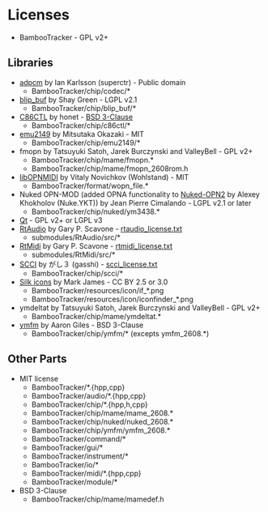 # Licenses

- BambooTracker - GPL v2+

## Libraries

- [adpcm](https://github.com/superctr/adpcm) by Ian Karlsson (superctr) - Public domain
  - BambooTracker/chip/codec/*
- [blip_buf](https://code.google.com/archive/p/blip-buf/) by Shay Green - LGPL v2.1
  - BambooTracker/chip/blip_buf/*
- [C86CTL](https://github.com/honet/c86ctl) by honet - [BSD 3-Clause](./c86ctl_lisence.txt)
  - BambooTracker/chip/c86ctl/*
- [emu2149](https://github.com/digital-sound-antiques/emu2149) by Mitsutaka Okazaki - MIT
  - BambooTracker/chip/emu2149/*
- fmopn by Tatsuyuki Satoh, Jarek Burczynski and ValleyBell - GPL v2+
  - BambooTracker/chip/mame/fmopn.*
  - BambooTracker/chip/mame/fmopn_2608rom.h
- [libOPNMIDI](https://github.com/Wohlstand/libOPNMIDI) by Vitaly Novichkov (Wohlstand) - MIT
  - BambooTracker/format/wopn_file.*
- Nuked OPN-MOD (added OPNA functionality to [Nuked-OPN2](https://github.com/nukeykt/Nuked-OPN2) by Alexey Khokholov (Nuke.YKT)) by Jean Pierre Cimalando - LGPL v2.1 or later
  - BambooTracker/chip/nuked/ym3438.*
- [Qt](https://www.qt.io/) - GPL v2+ or LGPL v3
- [RtAudio](http://www.music.mcgill.ca/~gary/rtaudio/) by Gary P. Scavone - [rtaudio_license.txt](./rtaudio_license.txt)
  - submodules/RtAudio/src/*
- [RtMidi](https://github.com/Wohlstand/rtmidi) by Gary P. Scavone - [rtmidi_license.txt](./rtmidi_license.txt)
  - submodules/RtMidi/src/*
- [SCCI](http://www.pyonpyon.jp/~gasshi/fm/scci.html) by がし３ (gasshi) - [scci_license.txt](./scci_license.txt)
  - BambooTracker/chip/scci/*
- [Silk icons](http://www.famfamfam.com/lab/icons/silk/) by Mark James - CC BY 2.5 or 3.0
  - BambooTracker/resources/icon/if_*.png
  - BambooTracker/resources/icon/iconfinder_*.png
- ymdeltat by Tatsuyuki Satoh, Jarek Burczynski and ValleyBell - GPL v2+
  - BambooTracker/chip/mame/ymdeltat.*
- [ymfm](https://github.com/aaronsgiles/ymfm) by Aaron Giles - BSD 3-Clause
  - BambooTracker/chip/ymfm/* (excepts ymfm_2608.\*)

## Other Parts

- MIT license
  - BambooTracker/*.{hpp,cpp}
  - BambooTracker/audio/*.{hpp,cpp}
  - BambooTracker/chip/*.{hpp,h,cpp}
  - BambooTracker/chip/mame/mame_2608.*
  - BambooTracker/chip/nuked/nuked_2608.*
  - BambooTracker/chip/ymfm/ymfm_2608.*
  - BambooTracker/command/*
  - BambooTracker/gui/*
  - BambooTracker/instrument/*
  - BambooTracker/io/*
  - BambooTracker/midi/*.{hpp,cpp}
  - BambooTracker/module/*
- BSD 3-Clause
  - BambooTracker/chip/mame/mamedef.h
